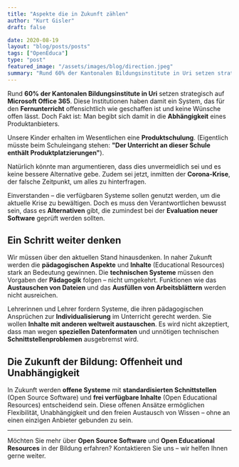```yaml
---
title: "Aspekte die in Zukunft zählen"
author: "Kurt Gisler"
draft: false

date: 2020-08-19
layout: "blog/posts/posts"
tags: ["OpenEduca"]
type: "post"
featured_image: "/assets/images/blog/direction.jpeg"
summary: "Rund 60% der Kantonalen Bildungsinstitute in Uri setzen strategisch auf Microsoft Office 365. Diese Institutionen haben damit ein System, das für den Fernunterricht offensichtlich wie geschaffen ist u..."
---
```


Rund **60% der Kantonalen Bildungsinstitute in Uri** setzen strategisch auf **Microsoft Office 365**. Diese Institutionen haben damit ein System, das für den **Fernunterricht** offensichtlich wie geschaffen ist und keine Wünsche offen lässt. Doch Fakt ist: Man begibt sich damit in die **Abhängigkeit** eines Produktanbieters.

Unsere Kinder erhalten im Wesentlichen eine **Produktschulung**. (Eigentlich müsste beim Schuleingang stehen: **"Der Unterricht an dieser Schule enthält Produktplatzierungen"**).

Natürlich könnte man argumentieren, dass dies unvermeidlich sei und es keine bessere Alternative gebe. Zudem sei jetzt, inmitten der **Corona-Krise**, der falsche Zeitpunkt, um alles zu hinterfragen.

Einverstanden – die verfügbaren Systeme sollen genutzt werden, um die aktuelle Krise zu bewältigen. Doch es muss den Verantwortlichen bewusst sein, dass es **Alternativen** gibt, die zumindest bei der **Evaluation neuer Software** geprüft werden sollten.

## Ein Schritt weiter denken

Wir müssen über den aktuellen Stand hinausdenken. In naher Zukunft werden die **pädagogischen Aspekte** und **Inhalte** (Educational Resources) stark an Bedeutung gewinnen. Die **technischen Systeme** müssen den Vorgaben der **Pädagogik** folgen – nicht umgekehrt. Funktionen wie das **Austauschen von Dateien** und das **Ausfüllen von Arbeitsblättern** werden nicht ausreichen.

Lehrerinnen und Lehrer fordern Systeme, die ihren pädagogischen Ansprüchen zur **Individualisierung** im Unterricht gerecht werden. Sie wollen **Inhalte mit anderen weltweit austauschen**. Es wird nicht akzeptiert, dass man wegen **speziellen Datenformaten** und unnötigen technischen **Schnittstellenproblemen** ausgebremst wird.

## Die Zukunft der Bildung: Offenheit und Unabhängigkeit

In Zukunft werden **offene Systeme** mit **standardisierten Schnittstellen** (Open Source Software) und **frei verfügbare Inhalte** (Open Educational Resources) entscheidend sein. Diese offenen Ansätze ermöglichen Flexibilität, Unabhängigkeit und den freien Austausch von Wissen – ohne an einen einzigen Anbieter gebunden zu sein.

---

Möchten Sie mehr über **Open Source Software** und **Open Educational Resources** in der Bildung erfahren? Kontaktieren Sie uns – wir helfen Ihnen gerne weiter.
